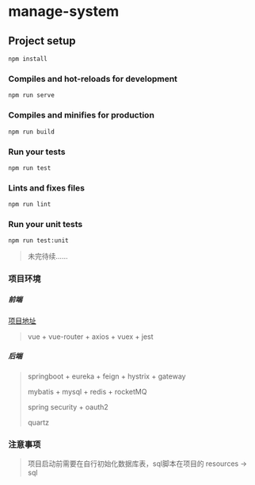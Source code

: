 # manage-system

## Project setup
```
npm install
```

### Compiles and hot-reloads for development
```
npm run serve
```

### Compiles and minifies for production
```
npm run build
```

### Run your tests
```
npm run test
```

### Lints and fixes files
```
npm run lint
```

### Run your unit tests
```
npm run test:unit
```

> 未完待续……

### 项目环境

##### 前端

[项目地址](https://github.com/Q1173419450/manage-system)

> vue + vue-router + axios + vuex + jest

##### 后端

> springboot + eureka + feign + hystrix + gateway
>
> mybatis + mysql + redis + rocketMQ
>
> spring security + oauth2
>
> quartz

### 注意事项

> 项目启动前需要在自行初始化数据库表，sql脚本在项目的 resources -> sql